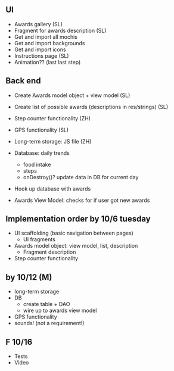 UI 
-----------------------
- Awards gallery (SL)
- Fragment for awards description (SL)
- Get and import all mochis 
- Get and import backgrounds
- Get and import icons 
- Instructions page (SL) 
- Animation?? (last last step) 


Back end
-----------------------
- Create Awards model object + view model (SL)
- Create list of possible awards (descriptions in res/strings) (SL)
- Step counter functionality (ZH) 
- GPS functionality (SL)
- Long-term storage: JS file (ZH) 


- Database: daily trends
	- food intake
	- steps 
	- onDestroy()? update data in DB for current day 
- Hook up database with awards 
- Awards View Model: checks for if user got new awards

Implementation order 
by 10/6 tuesday 
--------------------
- UI scaffolding (basic navigation between pages)
	- UI fragments 
- Awards model object: view model, list, description 
	- Fragment description
- Step counter functionality 

by 10/12 (M) 
--------------------
- long-term storage
- DB 
	- create table + DAO 
	- wire up to awards view model 
- GPS functionality
- sounds! (not a requirement!) 

F 10/16
---------------------
- Tests
- Video 
